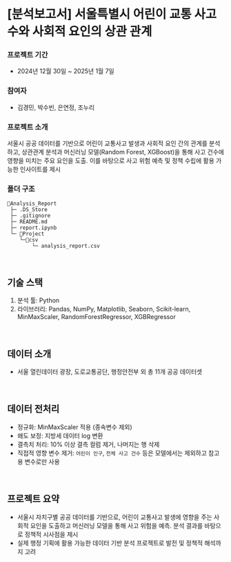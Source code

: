 # [분석보고서] 서울특별시 어린이 교통 사고 수와 사회적 요인의 상관 관계

### 프로젝트 기간
- 2024년 12월 30일 ~ 2025년 1월 7일

### 참여자
- 김경민, 박수빈, 은연정, 조누리

### 프로젝트 소개
서울시 공공 데이터를 기반으로 어린이 교통사고 발생과 사회적 요인 간의 관계를 분석하고, 상관관계 분석과 머신러닝 모델(Random Forest, XGBoost)을 통해 사고 건수에 영향을 미치는 주요 요인을 도출. 이를 바탕으로 사고 위험 예측 및 정책 수립에 활용 가능한 인사이트를 제시

### 폴더 구조
```
📁Analysis_Report
 ├─ .DS_Store
 ├─ .gitignore
 ├─ README.md
 ├─ report.ipynb
 └─ 📁Project
    └─📁csv
        └─ analysis_report.csv
```

<br>

## 기술 스택
1. 분석 툴: Python
2. 라이브러리: Pandas, NumPy, Matplotlib, Seaborn, Scikit-learn, MinMaxScaler, RandomForestRegressor, XGBRegressor

<br>

## 데이터 소개
- 서울 열린데이터 광장, 도로교통공단, 행정안전부 외 총 11개 공공 데이터셋

<br>

## 데이터 전처리
- 정규화: MinMaxScaler 적용 (종속변수 제외)
- 왜도 보정: 지방세 데이터 log 변환
- 결측치 처리: 10% 이상 결측 컬럼 제거, 나머지는 행 삭제
- 직접적 영향 변수 제거: `어린이 인구`, `전체 사고 건수` 등은 모델에서는 제외하고 참고용 변수로만 사용

<br>

## 프로젝트 요약
- 서울시 자치구별 공공 데이터를 기반으로, 어린이 교통사고 발생에 영향을 주는 사회적 요인을 도출하고 머신러닝 모델을 통해 사고 위험을 예측. 분석 결과를 바탕으로 정책적 시사점을 제시
- 실제 행정 기획에 활용 가능한 데이터 기반 분석 프로젝트로 발전 및 정책적 해석까지 고려

<br>